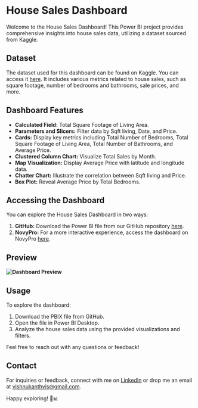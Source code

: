# House Sales Dashboard

Welcome to the House Sales Dashboard! This Power BI project provides comprehensive insights into house sales data, utilizing a dataset sourced from Kaggle. 

## Dataset

The dataset used for this dashboard can be found on Kaggle. You can access it [here](https://www.kaggle.com/datasets/harlfoxem/housesalesprediction). It includes various metrics related to house sales, such as square footage, number of bedrooms and bathrooms, sale prices, and more.

## Dashboard Features

- **Calculated Field:** Total Square Footage of Living Area.
- **Parameters and Slicers:** Filter data by Sqft living, Date, and Price.
- **Cards:** Display key metrics including Total Number of Bedrooms, Total Square Footage of Living Area, Total Number of Bathrooms, and Average Price.
- **Clustered Column Chart:** Visualize Total Sales by Month.
- **Map Visualization:** Display Average Price with latitude and longitude data.
- **Chatter Chart:** Illustrate the correlation between Sqft living and Price.
- **Box Plot:** Reveal Average Price by Total Bedrooms.

## Accessing the Dashboard

You can explore the House Sales Dashboard in two ways:
1. **GitHub:** Download the Power BI file from our GitHub repository [here](https://github.com/ViShNu-hub-bot/House-sales-dashboard).
2. **NovyPro:** For a more interactive experience, access the dashboard on NovyPro [here](https://www.novypro.com/project/-house-sales-dashboard).

## Preview

**![Dashboard Preview](Screenshot%20(113).png)**

## Usage

To explore the dashboard:
1. Download the PBIX file from GitHub.
2. Open the file in Power BI Desktop.
3. Analyze the house sales data using the provided visualizations and filters.

Feel free to reach out with any questions or feedback!

## Contact

For inquiries or feedback, connect with me on [LinkedIn](https://www.linkedin.com/in/ViShNu-hub-bot/) or drop me an email at [vishnukanthvis@gmail.com](mailto:vishnukanthvis@gmail.com).

Happy exploring! 🏡📊
